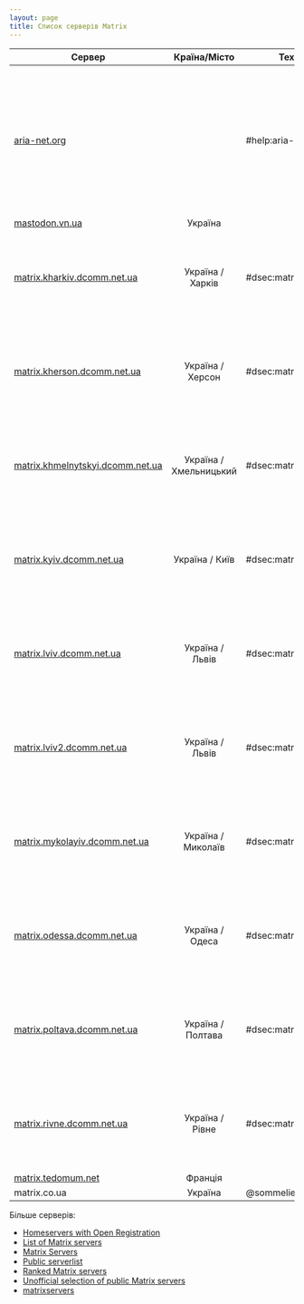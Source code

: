 ```yaml
---
layout: page
title: Список серверів Matrix
---
```

| Сервер                                                                      |      Країна/Місто      | Технічна підтримка                | Опис                                                                                                                                                                                                |
|-----------------------------------------------------------------------------|:----------------------:|-----------------------------------|-----------------------------------------------------------------------------------------------------------------------------------------------------------------------------------------------------|
| [aria-net.org](https://aria-net.org)                                        |                        | #help:aria-net.org                | Aria - це мережа сайтів і сервісів, що спеціалізуються на спілкуванні в режимі реального часу, VoIP, миттєвих повідомленнях, децентралізованих і федеративних протоколах та інфраструктурах. |
| [mastodon.vn.ua](https://mastodon.vn.ua/)                                   |        Україна         |                                   |                                                                                                                                                                                                     |
| [matrix.kharkiv.dcomm.net.ua](https://chat.kharkiv.dcomm.net.ua)            |    Україна / Харків    | #dsec:matrix.kherson.dcomm.net.ua | Альтернативні способи комунікації в умовах цензури, перебоїв та обмежень у роботі інтернет-мережі в Україні.                                                                                        |
| [matrix.kherson.dcomm.net.ua](https://chat.kherson.dcomm.net.ua/)           |    Україна / Херсон    | #dsec:matrix.kherson.dcomm.net.ua | Альтернативні способи комунікації в умовах цензури, перебоїв та обмежень у роботі інтернет-мережі в Україні.                                                                                                                        |
| [matrix.khmelnytskyi.dcomm.net.ua](https://chat.khmelnytskyi.dcomm.net.ua/) | Україна / Хмельницький | #dsec:matrix.kherson.dcomm.net.ua | Альтернативні способи комунікації в умовах цензури, перебоїв та обмежень у роботі інтернет-мережі в Україні.                                                                                                                                                        |
| [matrix.kyiv.dcomm.net.ua](https://chat.kyiv.dcomm.net.ua/)                 |     Україна / Київ     | #dsec:matrix.kherson.dcomm.net.ua | Альтернативні способи комунікації в умовах цензури, перебоїв та обмежень у роботі інтернет-мережі в Україні.                                                                                                                                                                                        |
| [matrix.lviv.dcomm.net.ua](https://matrix.lviv.dcomm.net.ua/)               |    Україна / Львів     | #dsec:matrix.kherson.dcomm.net.ua | Альтернативні способи комунікації в умовах цензури, перебоїв та обмежень у роботі інтернет-мережі в Україні.                                                                                                                                                                                                                        |
| [matrix.lviv2.dcomm.net.ua](https://chat.lviv2.dcomm.net.ua/)               |    Україна / Львів     | #dsec:matrix.kherson.dcomm.net.ua | Альтернативні способи комунікації в умовах цензури, перебоїв та обмежень у роботі інтернет-мережі в Україні.                                                                                                                                                                                                                                                        |
| [matrix.mykolayiv.dcomm.net.ua](https://chat.mykolayiv.dcomm.net.ua/)       |   Україна / Миколаїв   | #dsec:matrix.kherson.dcomm.net.ua | Альтернативні способи комунікації в умовах цензури, перебоїв та обмежень у роботі інтернет-мережі в Україні.                                                                                                                                                                                                                                                                                        |
| [matrix.odessa.dcomm.net.ua](https://matrix.odessa.dcomm.net.ua)            |    Україна / Одеса     | #dsec:matrix.kherson.dcomm.net.ua | Альтернативні способи комунікації в умовах цензури, перебоїв та обмежень у роботі інтернет-мережі в Україні.                                                                                                                                                                                                                                                                                                                        |
| [matrix.poltava.dcomm.net.ua](https://poltava.dcomm.net.ua/)                |   Україна / Полтава    | #dsec:matrix.kherson.dcomm.net.ua | Альтернативні способи комунікації в умовах цензури, перебоїв та обмежень у роботі інтернет-мережі в Україні.                                                                                                                                                                                                                                                                                                                                                        |
| [matrix.rivne.dcomm.net.ua](https://chat.rivne.dcomm.net.ua)                |    Україна / Рівне     | #dsec:matrix.kherson.dcomm.net.ua | Альтернативні способи комунікації в умовах цензури, перебоїв та обмежень у роботі інтернет-мережі в Україні.                                                                                                                                                                                                                                                                                                                                                        |
| [matrix.tedomum.net](https://matrix.tedomum.net)                            |        Франція         |                                   |                                                                                                                                                                                                     |
| matrix.co.ua                                                                |        Україна         | @sommelier:matrix.co.ua           |                                                                                                                                                                                                     |


Більше серверів: 
- [Homeservers with Open Registration](https://servers.joinmatrix.org/)
- [List of Matrix servers](https://tatsumoto-ren.github.io/blog/list-of-matrix-servers.html)
- [Matrix Servers](https://codeberg.org/mskf1383/Matrix-Servers)
- [Public serverlist](https://lar.ven.uber.space/services/matrix/public_serverlist)
- [Ranked Matrix servers](https://tatsumoto-ren.github.io/matrix/)
- [Unofficial selection of public Matrix servers](https://www.hello-matrix.net/public_servers.php)
- [matrixservers](https://github.com/ara4n/matrixservers)
